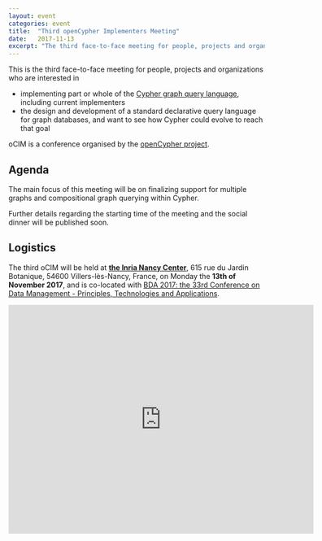 ```yaml
---
layout: event
categories: event
title:  "Third openCypher Implementers Meeting"
date:   2017-11-13
excerpt: "The third face-to-face meeting for people, projects and organizations interested in participating in the openCypher project, with the goal of creating a standard language based on Cypher for querying graphs."
---
```

This is the third face-to-face meeting for people, projects and organizations who are interested in

* implementing part or whole of the [Cypher graph query language](https://neo4j.com/developer/cypher/), including current implementers
* the design and development of a standard declarative query language for graph databases, and want to see how Cypher could evolve to reach that goal

oCIM is a conference organised by the [openCypher project](http://www.opencypher.org).



## Agenda

The main focus of this meeting will be on finalizing support for multiple graphs and compositional graph querying within Cypher.

Further details regarding the starting time of the meeting and the social dinner will be published soon.


## Logistics

The third oCIM will be held at **[the Inria Nancy Center](https://www.inria.fr/centre/nancy)**, 615 rue du Jardin Botanique, 54600 Villers-lès-Nancy, France, on Monday the **13th of November 2017**, and is co-located with [BDA 2017: the 33rd Conference on Data Management - Principles, Technologies and Applications](https://project.inria.fr/bda2017/ocim-iii/).


<iframe src="https://www.google.com/maps/embed?pb=!1m18!1m12!1m3!1d2635.0811900252215!2d6.15455231566756!3d48.66568997926909!2m3!1f0!2f0!3f0!3m2!1i1024!2i768!4f13.1!3m3!1m2!1s0x4794a279f38e6957%3A0xc0f057fa1a5706d7!2sINRIA+Nancy+-+Grand+Est!5e0!3m2!1sen!2suk!4v1507219487459" width="600" height="450" frameborder="0" style="border:0" allowfullscreen></iframe>
